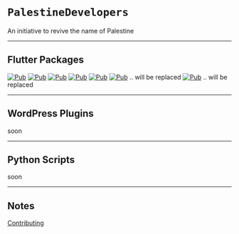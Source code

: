 # **`PalestineDevelopers`**

An initiative to revive the name of Palestine

---

## Flutter Packages

[![Pub](https://img.shields.io/badge/Connection-pub-blue?style=for-the-badge)](https://pub.dev/packages/palestine_connection)
[![Pub](https://img.shields.io/badge/First%20Run-pub-blue?style=for-the-badge)](https://pub.dev/packages/palestine_first_run)
[![Pub](https://img.shields.io/badge/Trusted%20Device-pub-blue?style=for-the-badge)](https://pub.dev/packages/palestine_trusted_device)
[![Pub](https://img.shields.io/badge/Console-pub-blue?style=for-the-badge)](https://pub.dev/packages/palestine_console)
[![Pub](https://img.shields.io/badge/SMS%20Misr-pub-blue?style=for-the-badge)](https://pub.dev/packages/palestine_sms_misr)
[![Pub](https://img.shields.io/badge/localize%20and%20translate-pub-blue?style=for-the-badge)](https://pub.dev/packages/localize_and_translate) .. will be replaced
[![Pub](https://img.shields.io/badge/Flutter%20Hex%20Color-pub-blue?style=for-the-badge)](https://pub.dev/packages/flutter_hex_color) .. will be replaced

---

## WordPress Plugins

soon

---

## Python Scripts

soon

---

## Notes

[Contributing](CONTRIBUTING.md)
